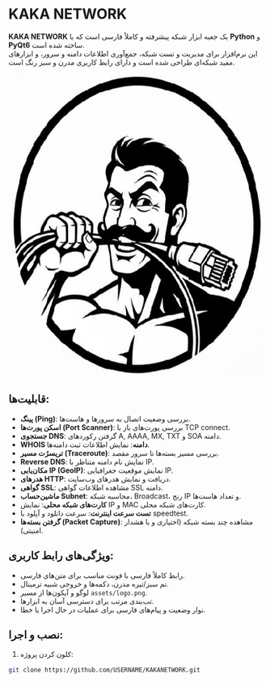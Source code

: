 # KAKA NETWORK

**KAKA NETWORK** یک جعبه ابزار شبکه پیشرفته و کاملاً فارسی است که با **Python** و **PyQt6** ساخته شده است.  
این نرم‌افزار برای مدیریت و تست شبکه، جمع‌آوری اطلاعات دامنه و سرور، و ابزارهای مفید شبکه‌ای طراحی شده است و دارای رابط کاربری مدرن و سبز رنگ است.

<p align="center">
  <img src="logo.jpg" alt="UI" width="600" height="600"/>
</p>

## قابلیت‌ها:
- **پینگ (Ping)**: بررسی وضعیت اتصال به سرورها و هاست‌ها.
- **اسکن پورت‌ها (Port Scanner)**: بررسی پورت‌های باز با TCP connect.
- **جستجوی DNS**: گرفتن رکوردهای A, AAAA, MX, TXT و SOA دامنه.
- **WHOIS دامنه**: نمایش اطلاعات ثبت دامنه‌ها.
- **تریسرُت مسیر (Traceroute)**: بررسی مسیر بسته‌ها تا سرور مقصد.
- **Reverse DNS**: نمایش نام دامنه متناظر با IP.
- **مکان‌یابی IP (GeoIP)**: نمایش موقعیت جغرافیایی IP.
- **هدرهای HTTP**: دریافت و نمایش هدرهای وب‌سایت.
- **گواهی SSL**: مشاهده اطلاعات گواهی SSL دامنه.
- **ماشین‌حساب Subnet**: محاسبه شبکه، Broadcast، رنج IP و تعداد هاست‌ها.
- **کارت‌های شبکه محلی**: نمایش IP و MAC کارت‌های شبکه محلی.
- **تست سرعت اینترنت**: سرعت دانلود و آپلود با speedtest.
- **گرفتن بسته‌ها (Packet Capture)**: مشاهده چند بسته شبکه (اختیاری و با هشدار امنیتی).

## ویژگی‌های رابط کاربری:
- رابط کاملاً فارسی با فونت مناسب برای متن‌های فارسی.
- تم سبز/تیره مدرن، دکمه‌ها و خروجی شبیه ترمینال.
- لوگو و آیکون‌ها از مسیر `assets/logo.png`.
- تب‌بندی مرتب برای دسترسی آسان به ابزارها.
- نوار وضعیت و پیام‌های فارسی برای عملیات در حال اجرا یا خطا.

## نصب و اجرا:
1. کلون کردن پروژه:
```bash
git clone https://github.com/USERNAME/KAKANETWORK.git



